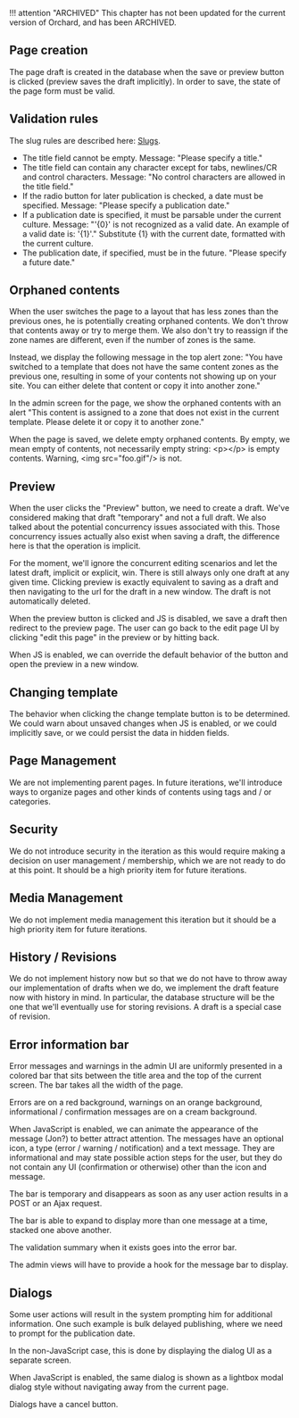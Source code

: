 !!! attention "ARCHIVED"
    This chapter has not been updated for the current version of Orchard, and has been ARCHIVED.


## Page creation
The page draft is created in the database when the save or preview button is clicked (preview saves the draft implicitly). In order to save, the state of the page form must be valid.

## Validation rules
The slug rules are described here: [Slugs](slugs).

* The title field cannot be empty. Message: "Please specify a title."
* The title field can contain any character except for tabs, newlines/CR and control characters. Message: "No control characters are allowed in the title field."
* If the radio button for later publication is checked, a date must be specified. Message: "Please specify a publication date."
* If a publication date is specified, it must be parsable under the current culture. Message: "'{0}' is not recognized as a valid date. An example of a valid date is: '{1}'." Substitute {1} with the current date, formatted with the current culture.
* The publication date, if specified, must be in the future. "Please specify a future date."

## Orphaned contents
When the user switches the page to a layout that has less zones than the previous ones, he is potentially creating orphaned contents. We don't throw that contents away or try to merge them. We also don't try to reassign if the zone names are different, even if the number of zones is the same.

Instead, we display the following message in the top alert zone: "You have switched to a template that does not have the same content zones as the previous one, resulting in some of your contents not showing up on your site. You can either delete that content or copy it into another zone."

In the admin screen for the page, we show the orphaned contents with an alert "This content is assigned to a zone that does not exist in the current template. Please delete it or copy it to another zone."

When the page is saved, we delete empty orphaned contents. By empty, we mean empty of contents, not necessarily empty string: &lt;p&gt;&lt;/p&gt; is empty contents. Warning, &lt;img src="foo.gif"/&gt; is not.

## Preview
When the user clicks the "Preview" button, we need to create a draft. We've considered making that draft "temporary" and not a full draft. We also talked about the potential concurrency issues associated with this. Those concurrency issues actually also exist when saving a draft, the difference here is that the operation is implicit.

For the moment, we'll ignore the concurrent editing scenarios and let the latest draft, implicit or explicit, win. There is still always only one draft at any given time.
Clicking preview is exactly equivalent to saving as a draft and then navigating to the url for the draft in a new window. The draft is not automatically deleted.

When the preview button is clicked and JS is disabled, we save a draft then redirect to the preview page. The user can go back to the edit page UI by clicking "edit this page" in the preview or by hitting back.

When JS is enabled, we can override the default behavior of the button and open the preview in a new window.

## Changing template
The behavior when clicking the change template button is to be determined. We could warn about unsaved changes when JS is enabled, or we could implicitly save, or we could persist the data in hidden fields.

## Page Management
We are not implementing parent pages. In future iterations, we'll introduce ways to organize pages and other kinds of contents using tags and / or categories.

## Security
We do not introduce security in the iteration as this would require making a decision on user management / membership, which we are not ready to do at this point. It should be a high priority item for future iterations.

## Media Management
We do not implement media management this iteration but it should be a high priority item for future iterations.

## History / Revisions
We do not implement history now but so that we do not have to throw away our implementation of drafts when we do, we implement the draft feature now with history in mind. In particular, the database structure will be the one that we'll eventually use for storing revisions. A draft is a special case of revision.

## Error information bar
Error messages and warnings in the admin UI are uniformly presented in a colored bar that sits between the title area and the top of the current screen. The bar takes all the width of the page.

Errors are on a red background, warnings on an orange background, informational / confirmation messages are on a cream background.

When JavaScript is enabled, we can animate the appearance of the message (Jon?) to better attract attention.
The messages have an optional icon, a type (error / warning / notification) and a text message. They are informational and may state possible action steps for the user, but they do not contain any UI (confirmation or otherwise) other than the icon and message.

The bar is temporary and disappears as soon as any user action results in a POST or an Ajax request.

The bar is able to expand to display more than one message at a time, stacked one above another.

The validation summary when it exists goes into the error bar.

The admin views will have to provide a hook for the message bar to display.

## Dialogs
Some user actions will result in the system prompting him for additional information. One such example is bulk delayed publishing, where we need to prompt for the publication date.

In the non-JavaScript case, this is done by displaying the dialog UI as a separate screen.

When JavaScript is enabled, the same dialog is shown as a lightbox modal dialog style without navigating away from the current page.

Dialogs have a cancel button.
